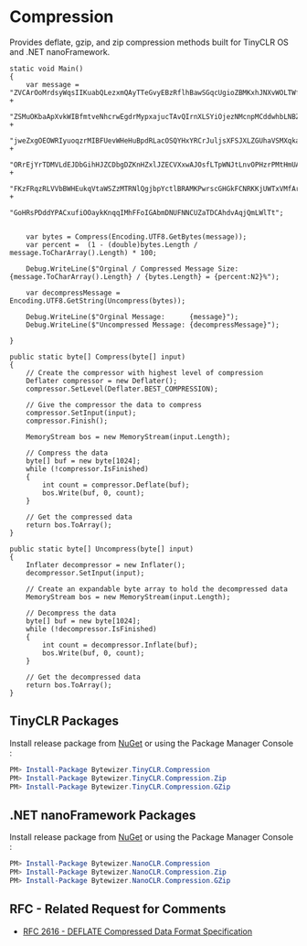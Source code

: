 # Compression

Provides deflate, gzip, and zip compression methods built for TinyCLR OS and .NET nanoFramework.

```CSharp
static void Main()
{
    var message = "ZVCArOoMrdsyWqsIIKuabQLezxmQAyTTeGvyEBzRflhBawSGqcUgioZBMKxhJNXvWOLTWfADSnbz" + 
    "ZSMuOKbaApXvkWIBfmtveNhcrwEgdrMypxajucTAvQIrnXLSYiOjezNMcnpMCddwhbLNBZgIFUSHBEKVgpEsMQxqcI" + 
    "jweZxgOEOWRIyuoqzrMIBFUevWHeHuBpdRLacOSQYHxYRCrJuljsXFSJXLZGUhaVSMXqkaejuAsGNlYFjyZKMiUvMd" + 
    "ORrEjYrTDMVLdEJDbGihHJZCDbgDZKnHZxlJZECVXxwAJOsfLTpWNJtLnvOPHzrPMtHmUARQVuecpfICYHnJDWrLhG" + 
    "FKzFRqzRLVVbBWHEukqVtaWSZzMTRNlQgjbpYctlBRAMKPwrscGHGkFCNRKKjUWTxVMfArEWGzCQtscyCVJCtHFUJK" +
    "GoHRsPDddYPACxufiOOaykKnqqIMhFFoIGAbmDNUFNNCUZaTDCAhdvAqjQmLWlTt";

    
    var bytes = Compress(Encoding.UTF8.GetBytes(message));
    var percent =  (1 - (double)bytes.Length / message.ToCharArray().Length) * 100;

    Debug.WriteLine($"Orginal / Compressed Message Size: {message.ToCharArray().Length} / {bytes.Length} = {percent:N2}%");

    var decompressMessage = Encoding.UTF8.GetString(Uncompress(bytes));

    Debug.WriteLine($"Orginal Message:      {message}");
    Debug.WriteLine($"Uncompressed Message: {decompressMessage}");

}

public static byte[] Compress(byte[] input)
{
    // Create the compressor with highest level of compression  
    Deflater compressor = new Deflater();
    compressor.SetLevel(Deflater.BEST_COMPRESSION);

    // Give the compressor the data to compress  
    compressor.SetInput(input);
    compressor.Finish();

    MemoryStream bos = new MemoryStream(input.Length);

    // Compress the data  
    byte[] buf = new byte[1024];
    while (!compressor.IsFinished)
    {
        int count = compressor.Deflate(buf);
        bos.Write(buf, 0, count);
    }

    // Get the compressed data  
    return bos.ToArray();
}

public static byte[] Uncompress(byte[] input)
{
    Inflater decompressor = new Inflater();
    decompressor.SetInput(input);

    // Create an expandable byte array to hold the decompressed data  
    MemoryStream bos = new MemoryStream(input.Length);

    // Decompress the data  
    byte[] buf = new byte[1024];
    while (!decompressor.IsFinished)
    {
        int count = decompressor.Inflate(buf);
        bos.Write(buf, 0, count);
    }

    // Get the decompressed data  
    return bos.ToArray();
}
```

## TinyCLR Packages
Install release package from [NuGet](https://www.nuget.org/packagesq=bytewizer.tinyclr) or using the Package Manager Console :
```powershell
PM> Install-Package Bytewizer.TinyCLR.Compression
PM> Install-Package Bytewizer.TinyCLR.Compression.Zip
PM> Install-Package Bytewizer.TinyCLR.Compression.GZip
```
## .NET nanoFramework Packages
Install release package from [NuGet](https://www.nuget.org/packages?q=bytewizer.nanoclr) or using the Package Manager Console :
```powershell
PM> Install-Package Bytewizer.NanoCLR.Compression
PM> Install-Package Bytewizer.NanoCLR.Compression.Zip
PM> Install-Package Bytewizer.NanoCLR.Compression.GZip
```

## RFC - Related Request for Comments 
- [RFC 2616 - DEFLATE Compressed Data Format Specification](https://tools.ietf.org/html/rfc1951)